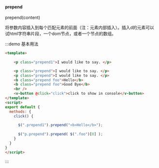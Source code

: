 #### prepend

prepend(content)

将参数内容插入到每个匹配元素的前面（注：元素内部插入）。插入d的元素可以试html字符串片段，一个dom节点，或者一个节点的数组。

:::demo 基本用法
```html
<template>
    
    <p class="prepend1">I would like to say. </p>

    <p class="prepend">I would like to say. </p>
    <p class="prepend">I would like to say. </p>
    <b class="prepend foo">Hello</b>
    <b class="prepend foo">Good Bye</b>
    <br />
    <v-button @click="click">click to show in console</v-button>
</template>
<script>
export default {
  methods: {
    click() {
      
      $(".prepend1").prepend("<b>Hello</b>");
      
      $("p.prepend").prepend( $(".foo")[0] );
    }
  }
}
</script>
```
:::
